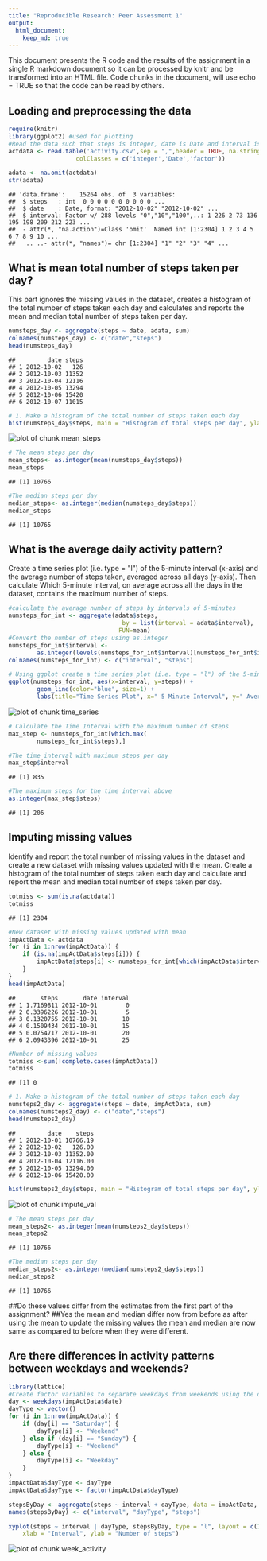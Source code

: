 ```yaml
---
title: "Reproducible Research: Peer Assessment 1"
output: 
  html_document:
    keep_md: true
---
```


This document presents the R code and the results of the assignment in a single R markdown document so it can be processed by knitr and be transformed into an HTML file.
Code chunks in the document, will use echo = TRUE so that the code can be read by others.

## Loading and preprocessing the data


```r
require(knitr)
library(ggplot2) #used for plotting
#Read the data such that steps is integer, date is Date and interval is a Factor
actdata <- read.table('activity.csv',sep = ",",header = TRUE, na.strings ="NA",
                   colClasses = c('integer','Date','factor'))

adata <- na.omit(actdata)
str(adata)
```

```
## 'data.frame':	15264 obs. of  3 variables:
##  $ steps   : int  0 0 0 0 0 0 0 0 0 0 ...
##  $ date    : Date, format: "2012-10-02" "2012-10-02" ...
##  $ interval: Factor w/ 288 levels "0","10","100",..: 1 226 2 73 136 195 198 209 212 223 ...
##  - attr(*, "na.action")=Class 'omit'  Named int [1:2304] 1 2 3 4 5 6 7 8 9 10 ...
##   .. ..- attr(*, "names")= chr [1:2304] "1" "2" "3" "4" ...
```
## What is mean total number of steps taken per day?
This part ignores the missing values in the dataset, creates a histogram of the total number of steps taken each day and calculates and reports the mean and median total number of steps taken per day.


```r
numsteps_day <- aggregate(steps ~ date, adata, sum)
colnames(numsteps_day) <- c("date","steps")
head(numsteps_day)
```

```
##         date steps
## 1 2012-10-02   126
## 2 2012-10-03 11352
## 3 2012-10-04 12116
## 4 2012-10-05 13294
## 5 2012-10-06 15420
## 6 2012-10-07 11015
```

```r
# 1. Make a histogram of the total number of steps taken each day
hist(numsteps_day$steps, main = "Histogram of total steps per day", ylab = "Frequency per day", xlab = "Number of Steps per Day",   col = "blue")
```

![plot of chunk mean_steps](figure/mean_steps-1.png) 

```r
# The mean steps per day
mean_steps<- as.integer(mean(numsteps_day$steps))
mean_steps
```

```
## [1] 10766
```

```r
#The median steps per day
median_steps<- as.integer(median(numsteps_day$steps))
median_steps
```

```
## [1] 10765
```





## What is the average daily activity pattern?
Create a time series plot (i.e. type = "l") of the 5-minute interval (x-axis) and the average number of steps taken, averaged across all days (y-axis). 
Then calculate Which 5-minute interval, on average across all the days in the dataset, contains the maximum number of steps.


```r
#calculate the average number of steps by intervals of 5-minutes
numsteps_for_int <- aggregate(adata$steps, 
                                by = list(interval = adata$interval),
                               FUN=mean)
#Convert the number of steps using as.integer
numsteps_for_int$interval <- 
        as.integer(levels(numsteps_for_int$interval)[numsteps_for_int$interval])
colnames(numsteps_for_int) <- c("interval", "steps")

# Using ggplot create a time series plot (i.e. type = "l") of the 5-minute interval (x-axis) and the average number of steps taken, averaged across all days (y-axis)
ggplot(numsteps_for_int, aes(x=interval, y=steps)) +   
        geom_line(color="blue", size=1) +  
        labs(title="Time Series Plot", x=" 5 Minute Interval", y=" Average Number of steps") 
```

![plot of chunk time_series](figure/time_series-1.png) 

```r
# Calculate the Time Interval with the maximum number of steps
max_step <- numsteps_for_int[which.max(  
        numsteps_for_int$steps),]

#The time interval with maximum steps per day
max_step$interval
```

```
## [1] 835
```

```r
#The maximum steps for the time interval above
as.integer(max_step$steps)
```

```
## [1] 206
```




## Imputing missing values
Identify and report the total number of missing values in the dataset and create a new dataset with missing values updated with the mean. 
Create a histogram of the total number of steps taken each day and calculate and report the mean and median total number of steps taken per day. 


```r
totmiss <- sum(is.na(actdata))
totmiss
```

```
## [1] 2304
```

```r
#New dataset with missing values updated with mean
impActData <- actdata 
for (i in 1:nrow(impActData)) {
    if (is.na(impActData$steps[i])) {
        impActData$steps[i] <- numsteps_for_int[which(impActData$interval[i] == numsteps_for_int$interval), ]$steps
    }
}
head(impActData)
```

```
##       steps       date interval
## 1 1.7169811 2012-10-01        0
## 2 0.3396226 2012-10-01        5
## 3 0.1320755 2012-10-01       10
## 4 0.1509434 2012-10-01       15
## 5 0.0754717 2012-10-01       20
## 6 2.0943396 2012-10-01       25
```

```r
#Number of missing values
totmiss <-sum(!complete.cases(impActData))
totmiss
```

```
## [1] 0
```

```r
# 1. Make a histogram of the total number of steps taken each day
numsteps2_day <- aggregate(steps ~ date, impActData, sum)
colnames(numsteps2_day) <- c("date","steps")
head(numsteps2_day)
```

```
##         date    steps
## 1 2012-10-01 10766.19
## 2 2012-10-02   126.00
## 3 2012-10-03 11352.00
## 4 2012-10-04 12116.00
## 5 2012-10-05 13294.00
## 6 2012-10-06 15420.00
```

```r
hist(numsteps2_day$steps, main = "Histogram of total steps per day", ylab = "Frequency per day", xlab = "Number of Steps per Day",   col = "blue")
```

![plot of chunk impute_val](figure/impute_val-1.png) 

```r
# The mean steps per day
mean_steps2<- as.integer(mean(numsteps2_day$steps))
mean_steps2
```

```
## [1] 10766
```

```r
#The median steps per day
median_steps2<- as.integer(median(numsteps2_day$steps))
median_steps2
```

```
## [1] 10766
```





##Do these values differ from the estimates from the first part of the assignment? 
##Yes the mean and median differ now from before as after using the mean to update the missing values the mean and median are now same as compared to before when they were different.

## Are there differences in activity patterns between weekdays and weekends?

```r
library(lattice)
#Create factor variables to separate weekdays from weekends using the data with mean for NA's
day <- weekdays(impActData$date)
dayType <- vector()
for (i in 1:nrow(impActData)) {
    if (day[i] == "Saturday") {
        dayType[i] <- "Weekend"
    } else if (day[i] == "Sunday") {
        dayType[i] <- "Weekend"
    } else {
        dayType[i] <- "Weekday"
    }
}
impActData$dayType <- dayType
impActData$dayType <- factor(impActData$dayType)

stepsByDay <- aggregate(steps ~ interval + dayType, data = impActData, mean)
names(stepsByDay) <- c("interval", "dayType", "steps")

xyplot(steps ~ interval | dayType, stepsByDay, type = "l", layout = c(1, 2), 
    xlab = "Interval", ylab = "Number of steps")
```

![plot of chunk week_activity](figure/week_activity-1.png) 
